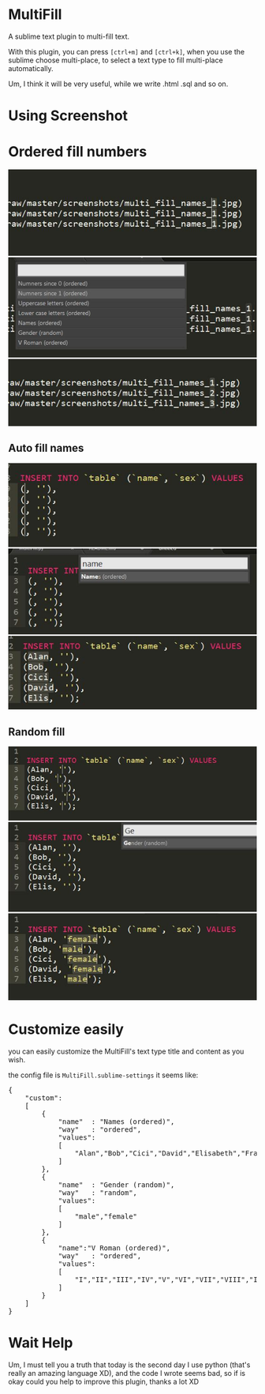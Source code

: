 MultiFill
====================

A sublime text plugin to multi-fill text.

With this plugin, you can press <code>[ctrl+m]</code> and <code>[ctrl+k]</code>, when you use the sublime choose multi-place, to select a text type to fill multi-place automatically.

Um, I think it will be very useful, while we write .html .sql and so on.


<h1>Using Screenshot</h1>

<h1>Ordered fill numbers</h1>

![image](https://github.com/Lellansin/MultiFill/raw/master/screenshots/multi_fill_num_1.jpg)
![image](https://github.com/Lellansin/MultiFill/raw/master/screenshots/multi_fill_num_2.jpg)
![image](https://github.com/Lellansin/MultiFill/raw/master/screenshots/multi_fill_num_3.jpg)

<h2>Auto fill names</h2>

![image](https://github.com/Lellansin/MultiFill/raw/master/screenshots/multi_fill_names_1.jpg)
![image](https://github.com/Lellansin/MultiFill/raw/master/screenshots/multi_fill_names_2.jpg)
![image](https://github.com/Lellansin/MultiFill/raw/master/screenshots/multi_fill_names_3.jpg)

<h2>Random fill</h2>

![image](https://github.com/Lellansin/MultiFill/raw/master/screenshots/multi_fill_sex_1.jpg)
![image](https://github.com/Lellansin/MultiFill/raw/master/screenshots/multi_fill_sex_2.jpg)
![image](https://github.com/Lellansin/MultiFill/raw/master/screenshots/multi_fill_sex_3.jpg)

<h1>Customize easily</h1>

you can easily customize the MultiFill's text type title and content as you wish.

the config file is <code>MultiFill.sublime-settings</code> it seems like:
<pre>
{
	"custom":
	[
		{
			"name"  : "Names (ordered)",
			"way"   : "ordered",
			"values": 
			[
				"Alan","Bob","Cici","David","Elisabeth","Franklin"
			]
		},
		{
			"name"  : "Gender (random)",
			"way"   : "random",
			"values": 
			[
				"male","female"
			]
		},
		{
			"name":"V Roman (ordered)",
			"way"   : "ordered",
			"values":
			[
				"I","II","III","IV","V","VI","VII","VIII","IX","X","XI","XII"
			]
		}			
	]
}
</pre>


<h1>Wait Help</h1>

Um, I must tell you a truth that today is the second day I use python (that's really an amazing language XD), and the code I wrote seems bad, so if is okay could you help to improve this plugin, thanks a lot XD